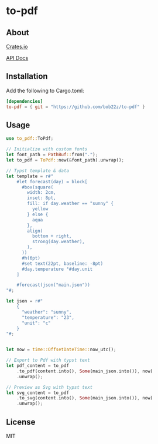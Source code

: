 # to-pdf

## About

[Crates.io](https://crates.io/crates/to-pdf)

[API Docs](https://docs.rs/to-pdf)

## Installation

Add the following to Cargo.toml:

```toml
[dependencies]
to-pdf = { git = "https://github.com/bob22z/to-pdf" }
```

## Usage

```rust
use to_pdf::ToPdf;

// Initialize with custom fonts
let font_path = PathBuf::from(".");
let to_pdf = ToPdf::new(&font_path).unwrap();

// Typst template & data
let template = r#"
    #let forecast(day) = block[
      #box(square(
        width: 2cm,
        inset: 8pt,
        fill: if day.weather == "sunny" {
          yellow
        } else {
          aqua
        },
        align(
          bottom + right,
          strong(day.weather),
        ),
      ))
      #h(6pt)
      #set text(22pt, baseline: -8pt)
      #day.temperature °#day.unit
    ]

    #forecast(json("main.json"))
"#;

let json = r#"
    {
      "weather": "sunny",
      "temperature": "23",
      "unit": "c"
    }
"#;


let now = time::OffsetDateTime::now_utc();

// Export to Pdf with typst text
let pdf_content = to_pdf
    .to_pdf(content.into(), Some(main_json.into()), now)
    .unwrap();

// Preview as Svg with typst text
let svg_content = to_pdf
    .to_svg(content.into(), Some(main_json.into()), now)
    .unwrap();
```

## License

MIT
